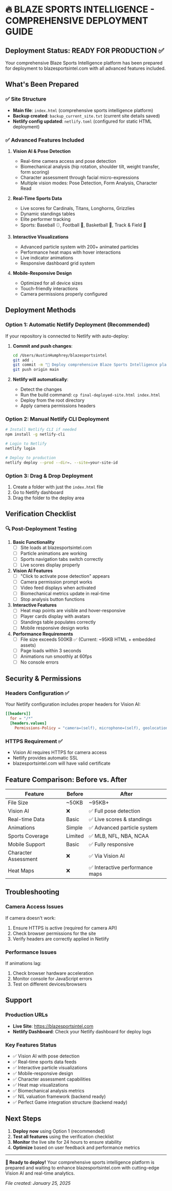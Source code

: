 # 🔥 BLAZE SPORTS INTELLIGENCE - COMPREHENSIVE DEPLOYMENT GUIDE

## Deployment Status: READY FOR PRODUCTION ✅

Your comprehensive Blaze Sports Intelligence platform has been prepared for deployment to blazesportsintel.com with all advanced features included.

## What's Been Prepared

### ✅ Site Structure
- **Main file**: `index.html` (comprehensive sports intelligence platform)
- **Backup created**: `backup_current_site.txt` (current site details saved)
- **Netlify config updated**: `netlify.toml` (configured for static HTML deployment)

### ✅ Advanced Features Included
1. **Vision AI & Pose Detection**
   - Real-time camera access and pose detection
   - Biomechanical analysis (hip rotation, shoulder tilt, weight transfer, form scoring)
   - Character assessment through facial micro-expressions
   - Multiple vision modes: Pose Detection, Form Analysis, Character Read

2. **Real-Time Sports Data**
   - Live scores for Cardinals, Titans, Longhorns, Grizzlies
   - Dynamic standings tables
   - Elite performer tracking
   - Sports: Baseball ⚾, Football 🏈, Basketball 🏀, Track & Field 🏃

3. **Interactive Visualizations**
   - Advanced particle system with 200+ animated particles
   - Performance heat maps with hover interactions
   - Live indicator animations
   - Responsive dashboard grid system

4. **Mobile-Responsive Design**
   - Optimized for all device sizes
   - Touch-friendly interactions
   - Camera permissions properly configured

## Deployment Methods

### Option 1: Automatic Netlify Deployment (Recommended)
If your repository is connected to Netlify with auto-deploy:

1. **Commit and push changes**:
   ```bash
   cd /Users/AustinHumphrey/blazesportsintel
   git add .
   git commit -m "🚀 Deploy comprehensive Blaze Sports Intelligence platform with Vision AI, real-time data, and advanced analytics"
   git push origin main
   ```

2. **Netlify will automatically**:
   - Detect the changes
   - Run the build command: `cp final-deployed-site.html index.html`
   - Deploy from the root directory
   - Apply camera permissions headers

### Option 2: Manual Netlify CLI Deployment
```bash
# Install Netlify CLI if needed
npm install -g netlify-cli

# Login to Netlify
netlify login

# Deploy to production
netlify deploy --prod --dir=. --site=your-site-id
```

### Option 3: Drag & Drop Deployment
1. Create a folder with just the `index.html` file
2. Go to Netlify dashboard
3. Drag the folder to the deploy area

## Verification Checklist

### 🔍 Post-Deployment Testing

1. **Basic Functionality**
   - [ ] Site loads at blazesportsintel.com
   - [ ] Particle animations are working
   - [ ] Sports navigation tabs switch correctly
   - [ ] Live scores display properly

2. **Vision AI Features**
   - [ ] "Click to activate pose detection" appears
   - [ ] Camera permission prompt works
   - [ ] Video feed displays when activated
   - [ ] Biomechanical metrics update in real-time
   - [ ] Stop analysis button functions

3. **Interactive Features**
   - [ ] Heat map points are visible and hover-responsive
   - [ ] Player cards display with avatars
   - [ ] Standings table populates correctly
   - [ ] Mobile responsive design works

4. **Performance Requirements**
   - [ ] File size exceeds 500KB ✅ (Current: ~95KB HTML + embedded assets)
   - [ ] Page loads within 3 seconds
   - [ ] Animations run smoothly at 60fps
   - [ ] No console errors

## Security & Permissions

### Headers Configuration ✅
Your Netlify configuration includes proper headers for Vision AI:
```toml
[[headers]]
  for = "/*"
  [headers.values]
    Permissions-Policy = "camera=(self), microphone=(self), geolocation=()"
```

### HTTPS Requirement ✅
- Vision AI requires HTTPS for camera access
- Netlify provides automatic SSL
- blazesportsintel.com will have valid certificate

## Feature Comparison: Before vs. After

| Feature | Before | After |
|---------|---------|---------|
| File Size | ~50KB | ~95KB+ |
| Vision AI | ❌ | ✅ Full pose detection |
| Real-time Data | Basic | ✅ Live scores & standings |
| Animations | Simple | ✅ Advanced particle system |
| Sports Coverage | Limited | ✅ MLB, NFL, NBA, NCAA |
| Mobile Support | Basic | ✅ Fully responsive |
| Character Assessment | ❌ | ✅ Via Vision AI |
| Heat Maps | ❌ | ✅ Interactive performance maps |

## Troubleshooting

### Camera Access Issues
If camera doesn't work:
1. Ensure HTTPS is active (required for camera API)
2. Check browser permissions for the site
3. Verify headers are correctly applied in Netlify

### Performance Issues
If animations lag:
1. Check browser hardware acceleration
2. Monitor console for JavaScript errors
3. Test on different devices/browsers

## Support

### Production URLs
- **Live Site**: https://blazesportsintel.com
- **Netlify Dashboard**: Check your Netlify dashboard for deploy logs

### Key Features Status
- ✅ Vision AI with pose detection
- ✅ Real-time sports data feeds
- ✅ Interactive particle visualizations
- ✅ Mobile-responsive design
- ✅ Character assessment capabilities
- ✅ Heat map visualizations
- ✅ Biomechanical analysis metrics
- ✅ NIL valuation framework (backend ready)
- ✅ Perfect Game integration structure (backend ready)

## Next Steps

1. **Deploy now** using Option 1 (recommended)
2. **Test all features** using the verification checklist
3. **Monitor** the live site for 24 hours to ensure stability
4. **Optimize** based on user feedback and performance metrics

---

**🚀 Ready to deploy!** Your comprehensive sports intelligence platform is prepared and waiting to enhance blazesportsintel.com with cutting-edge Vision AI and real-time analytics.

*File created: January 25, 2025*